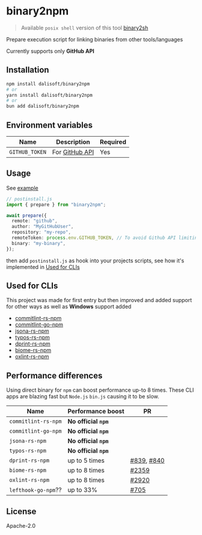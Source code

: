 # binary2npm

> Available `posix shell` version of this tool
> [binary2sh](https://github.com/dalisoft/binary2sh)

Prepare execution script for linking binaries from other tools/languages

Currently supports only **GitHub API**

## Installation

```sh
npm install dalisoft/binary2npm
# or
yarn install dalisoft/binary2npm
# or
bun add dalisoft/binary2npm
```

## Environment variables

| Name           | Description                                                                                     | Required |
| -------------- | ----------------------------------------------------------------------------------------------- | -------- |
| `GITHUB_TOKEN` | For [GitHub API](https://docs.github.com/rest/overview/resources-in-the-rest-api#rate-limiting) | Yes      |

## Usage

See [example](./examples/commitlint.js)

```ts
// postinstall.js
import { prepare } from "binary2npm";

await prepare({
  remote: "github",
  author: "MyGitHubUser",
  repository: "my-repo",
  remoteToken: process.env.GITHUB_TOKEN, // To avoid Github API limiting
  binary: "my-binary",
});
```

then add `postinstall.js` as hook into your projects scripts, see how it's implemented in [Used for CLIs](#used-for-clis)

## Used for CLIs

This project was made for first entry but then improved and added support for other ways as well as **Windows** support added

- [commitlint-rs-npm](https://github.com/dalisoft/commitlint-rs-npm)
- [commitlint-go-npm](https://github.com/dalisoft/commitlint-go-npm)
- [jsona-rs-npm](https://github.com/dalisoft/jsona-rs-npm)
- [typos-rs-npm](https://github.com/dalisoft/typos-rs-npm)
- [dprint-rs-npm](https://github.com/dalisoft/dprint-rs-npm)
- [biome-rs-npm](https://github.com/dalisoft/biome-rs-npm)
- [oxlint-rs-npm](https://github.com/dalisoft/oxlint-rs-npm)

## Performance differences

Using direct binary for `npm` can boost performance up-to 8 times.
These CLI apps are blazing fast but `Node.js` `bin.js` causing it to be slow.

| Name                | Performance boost     | PR                                                                                                   |
| ------------------- | --------------------- | ---------------------------------------------------------------------------------------------------- |
| `commitlint-rs-npm` | **No official `npm`** |                                                                                                      |
| `commitlint-go-npm` | **No official `npm`** |                                                                                                      |
| `jsona-rs-npm`      | **No official `npm`** |                                                                                                      |
| `typos-rs-npm`      | **No official `npm`** |                                                                                                      |
| `dprint-rs-npm`     | up to 5 times         | [#839](https://github.com/dprint/dprint/pull/839), [#840](https://github.com/dprint/dprint/pull/839) |
| `biome-rs-npm`      | up to 8 times         | [#2359](https://github.com/biomejs/biome/pull/2359)                                                  |
| `oxlint-rs-npm`     | up to 8 times         | [#2920](https://github.com/oxc-project/oxc/pull/2920)                                                |
| `lefthook-go-npm`?? | up to 33%             | [#705](https://github.com/evilmartians/lefthook/pull/705)                                            |

## License

Apache-2.0

